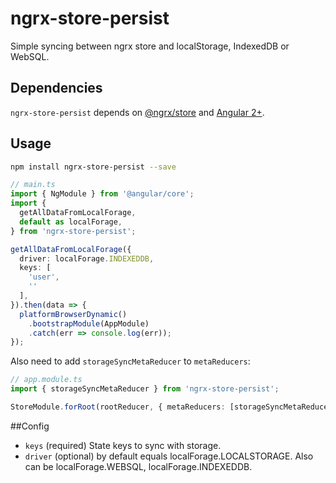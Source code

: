 # ngrx-store-persist
Simple syncing between ngrx store and localStorage, IndexedDB or WebSQL.

## Dependencies
`ngrx-store-persist` depends on [@ngrx/store](https://github.com/ngrx/store) and [Angular 2+](https://github.com/angular/angular).

## Usage
```bash
npm install ngrx-store-persist --save
```

```ts
// main.ts
import { NgModule } from '@angular/core';
import {
  getAllDataFromLocalForage,
  default as localForage,
} from 'ngrx-store-persist';

getAllDataFromLocalForage({
  driver: localForage.INDEXEDDB,
  keys: [
    'user',
    ''
  ],
}).then(data => {
  platformBrowserDynamic()
    .bootstrapModule(AppModule)
    .catch(err => console.log(err));
});
```

Also need to add `storageSyncMetaReducer` to `metaReducers`:
```ts
// app.module.ts
import { storageSyncMetaReducer } from 'ngrx-store-persist';

StoreModule.forRoot(rootReducer, { metaReducers: [storageSyncMetaReducer] }),
```

##Config
* `keys` (required) State keys to sync with storage.
* `driver` (optional) by default equals localForage.LOCALSTORAGE. Also can be localForage.WEBSQL, localForage.INDEXEDDB.